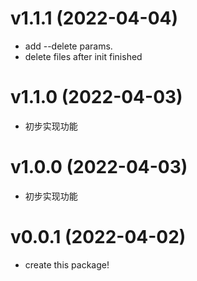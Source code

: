 
v1.1.1 (2022-04-04)
==============================

- add --delete params.
- delete files after init finished

v1.1.0 (2022-04-03)
==============================

- 初步实现功能

v1.0.0 (2022-04-03)
==============================

- 初步实现功能

v0.0.1 (2022-04-02)
==============================

- create this package!
